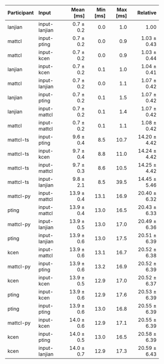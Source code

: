| Participant | Input | Mean [ms] | Min [ms] | Max [ms] | Relative |
|:---|:---|---:|---:|---:|---:|
| lanjian | input-lanjian | 0.7 ± 0.2 | 0.0 | 1.0 | 1.00 |
| mattcl | input-pting | 0.7 ± 0.2 | 0.0 | 0.9 | 1.03 ± 0.43 |
| mattcl | input-kcen | 0.7 ± 0.2 | 0.0 | 0.9 | 1.03 ± 0.44 |
| lanjian | input-kcen | 0.7 ± 0.2 | 0.1 | 1.0 | 1.04 ± 0.41 |
| mattcl | input-lanjian | 0.7 ± 0.2 | 0.0 | 1.1 | 1.07 ± 0.42 |
| lanjian | input-pting | 0.7 ± 0.2 | 0.1 | 1.5 | 1.07 ± 0.42 |
| lanjian | input-mattcl | 0.7 ± 0.2 | 0.1 | 1.4 | 1.07 ± 0.42 |
| mattcl | input-mattcl | 0.7 ± 0.2 | 0.1 | 1.1 | 1.08 ± 0.42 |
| mattcl-ts | input-pting | 9.6 ± 0.4 | 8.5 | 10.7 | 14.20 ± 4.42 |
| mattcl-ts | input-kcen | 9.7 ± 0.4 | 8.8 | 11.0 | 14.24 ± 4.42 |
| mattcl-ts | input-mattcl | 9.7 ± 0.3 | 8.6 | 10.5 | 14.25 ± 4.42 |
| mattcl-ts | input-lanjian | 9.8 ± 2.1 | 8.5 | 39.5 | 14.45 ± 5.46 |
| mattcl-py | input-mattcl | 13.9 ± 0.4 | 13.1 | 16.9 | 20.40 ± 6.32 |
| pting | input-mattcl | 13.9 ± 0.4 | 13.0 | 16.5 | 20.43 ± 6.33 |
| mattcl-py | input-lanjian | 13.9 ± 0.5 | 13.0 | 17.0 | 20.49 ± 6.36 |
| pting | input-lanjian | 13.9 ± 0.6 | 13.0 | 17.5 | 20.51 ± 6.39 |
| kcen | input-mattcl | 13.9 ± 0.6 | 13.1 | 16.7 | 20.52 ± 6.38 |
| mattcl-py | input-pting | 13.9 ± 0.6 | 13.2 | 16.9 | 20.52 ± 6.39 |
| kcen | input-kcen | 13.9 ± 0.5 | 12.9 | 17.0 | 20.52 ± 6.37 |
| pting | input-kcen | 13.9 ± 0.6 | 12.9 | 17.6 | 20.53 ± 6.39 |
| pting | input-pting | 13.9 ± 0.6 | 13.0 | 16.8 | 20.55 ± 6.39 |
| mattcl-py | input-kcen | 14.0 ± 0.6 | 12.9 | 17.1 | 20.55 ± 6.39 |
| kcen | input-pting | 14.0 ± 0.5 | 13.0 | 16.5 | 20.58 ± 6.39 |
| kcen | input-lanjian | 14.0 ± 0.7 | 12.9 | 17.3 | 20.59 ± 6.43 |
